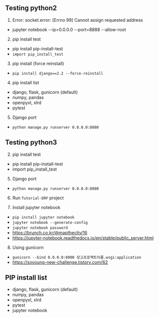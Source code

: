## Testing python2

1. Error: socket.error: [Errno 99] Cannot assign requested address
- jupyter notebook --ip=0.0.0.0 --port=8888 --allow-root

2. pip install test
- pip install pip-install-test
- `import pip_install_test`

3. pip install (force reinstall)
- `pip install django==2.2 --force-reinstall`

4. pip install list
- django, flask, gunicorn (default)
- numpy, pandas
- openpyxl, xlrd
- pytest

5. Django port 
- `python manage.py runserver 0.0.0.0:8080`



## Testing python3

2. pip install test
- pip install pip-install-test
- import pip_install_test

5. Django port
- `python manage.py runserver 0.0.0.0:8080`

6. Run `Tutorial-DRF` project

7. Install jupyter notebook
- `pip install jupyter notebook`
- `jupyter notebook --generate-config`
- `jupyter notebook password`
- https://brunch.co.kr/@mapthecity/16
- https://jupyter-notebook.readthedocs.io/en/stable/public_server.html

8. Using gunicorn
- `gunicorn --bind 0.0.0.0:8000 장고프로젝트이름.wsgi:application`
- https://soyoung-new-challenge.tistory.com/62


## PIP install list
- django, flask, gunicorn (default)
- numpy, pandas
- openpyxl, xlrd
- pytest
- jupyter notebook
